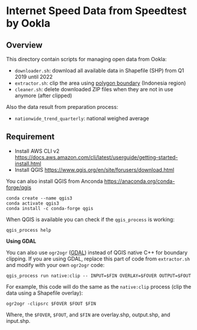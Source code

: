 # Internet Speed Data from Speedtest by Ookla

## Overview

This directory contain scripts for managing open data from Ookla:

- `downloader.sh`: download all available data in Shapefile (SHP) from Q1 2019 until 2022
- `extractor.sh`: clip the area using [polygon boundary](boundary) (Indonesia region)
- `cleaner.sh`: delete downloaded ZIP files when they are not in use anymore (after clipped)

Also the data result from preparation process:

- `nationwide_trend_quarterly`: national weighed average

## Requirement

- Install AWS CLI v2 <https://docs.aws.amazon.com/cli/latest/userguide/getting-started-install.html>
- Install QGIS <https://www.qgis.org/en/site/forusers/download.html>

You can also install QGIS from Anconda <https://anaconda.org/conda-forge/qgis>

```
conda create --name qgis3
conda activate qgis3
conda install -c conda-forge qgis
```

When QGIS is available you can check if the `qgis_process` is working:

```
qgis_process help
```

**Using GDAL**

You can also use `ogr2ogr` ([GDAL](https://gdal.org/programs/ogr2ogr.html)) instead of QGIS native C++ for boundary clipping. If you are using GDAL, replace this part of code from `extractor.sh` and modify with your own `ogr2ogr` code:

```
qgis_process run native:clip -- INPUT=$FIN OVERLAY=$FOVER OUTPUT=$FOUT
```

For example, this code will do the same as the `native:clip` process (clip the data using a Shapefile overlay):

```
ogr2ogr -clipsrc $FOVER $FOUT $FIN
```

Where, the `$FOVER`, `$FOUT`, and `$FIN` are overlay.shp, output.shp, and input.shp.

